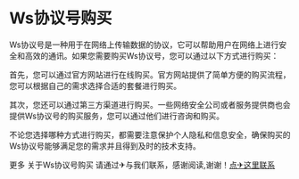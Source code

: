 # Ws协议号购买

Ws协议号是一种用于在网络上传输数据的协议，它可以帮助用户在网络上进行安全和高效的通讯。如果您需要购买Ws协议号，您可以通过以下方式进行购买：

首先，您可以通过官方网站进行在线购买。官方网站提供了简单方便的购买流程，您可以根据自己的需求选择合适的套餐进行购买。

其次，您还可以通过第三方渠道进行购买。一些网络安全公司或者服务提供商也会提供Ws协议号的购买服务，您可以通过他们进行咨询和购买。

不论您选择哪种方式进行购买，都需要注意保护个人隐私和信息安全，确保购买的Ws协议号能够满足您的需求并且得到及时的技术支持。

更多 关于Ws协议号购买 请通过✈与我们联系，感谢阅读,谢谢！[点✈这里联系](https://111.k02.cc)